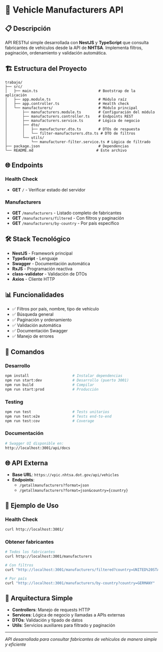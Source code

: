 # 🚗 Vehicle Manufacturers API

## 📋 Descripción
API RESTful simple desarrollada con **NestJS** y **TypeScript** que consulta fabricantes de vehículos desde la API de **NHTSA**. Implementa filtros, paginación, ordenamiento y validación automática.

## 🏗️ Estructura del Proyecto
```
trabajo/
├── src/
│   ├── main.ts                            # Bootstrap de la aplicación
│   ├── app.module.ts                      # Módulo raíz
│   ├── app.controller.ts                  # Health check
│   └── manufacturers/                     # Módulo principal
│       ├── manufacturers.module.ts        # Configuración del módulo
│       ├── manufacturers.controller.ts    # Endpoints REST
│       ├── manufacturers.service.ts       # Lógica de negocio
│       ├── dto/
│       │   ├── manufacturer.dto.ts        # DTOs de respuesta
│       │   └── filter-manufacturers.dto.ts # DTO de filtros
│       └── utils/
│           └── manufacturer-filter.service.ts # Lógica de filtrado
├── package.json                           # Dependencias
└── README.md                             # Este archivo
```

## 🌐 Endpoints

### Health Check
- **GET** `/` - Verificar estado del servidor

### Manufacturers
- **GET** `/manufacturers` - Listado completo de fabricantes
- **GET** `/manufacturers/filtered` - Con filtros y paginación
- **GET** `/manufacturers/by-country` - Por país específico

## 🛠️ Stack Tecnológico
- **NestJS** - Framework principal
- **TypeScript** - Lenguaje
- **Swagger** - Documentación automática
- **RxJS** - Programación reactiva
- **class-validator** - Validación de DTOs
- **Axios** - Cliente HTTP

## 📊 Funcionalidades
- ✅ Filtros por país, nombre, tipo de vehículo
- ✅ Búsqueda general
- ✅ Paginación y ordenamiento
- ✅ Validación automática
- ✅ Documentación Swagger
- ✅ Manejo de errores

## 🚀 Comandos

### Desarrollo
```bash
npm install                    # Instalar dependencias
npm run start:dev              # Desarrollo (puerto 3001)
npm run build                  # Compilar
npm run start:prod             # Producción
```

### Testing
```bash
npm run test                   # Tests unitarios
npm run test:e2e               # Tests end-to-end
npm run test:cov               # Coverage
```

### Documentación
```bash
# Swagger UI disponible en:
http://localhost:3001/api/docs
```

## 🌐 API Externa
- **Base URL**: `https://vpic.nhtsa.dot.gov/api/vehicles`
- **Endpoints**: 
  - `/getallmanufacturers?format=json`
  - `/getallmanufacturers?format=json&country={country}`

## 📝 Ejemplo de Uso

### Health Check
```bash
curl http://localhost:3001/
```

### Obtener fabricantes
```bash
# Todos los fabricantes
curl http://localhost:3001/manufacturers

# Con filtros
curl "http://localhost:3001/manufacturers/filtered?country=UNITED%20STATES&page=1&limit=10"

# Por país
curl "http://localhost:3001/manufacturers/by-country?country=GERMANY"
```

## 📁 Arquitectura Simple
- **Controllers**: Manejo de requests HTTP
- **Services**: Lógica de negocio y llamadas a APIs externas
- **DTOs**: Validación y tipado de datos
- **Utils**: Servicios auxiliares para filtrado y paginación

---
*API desarrollada para consultar fabricantes de vehículos de manera simple y eficiente*

